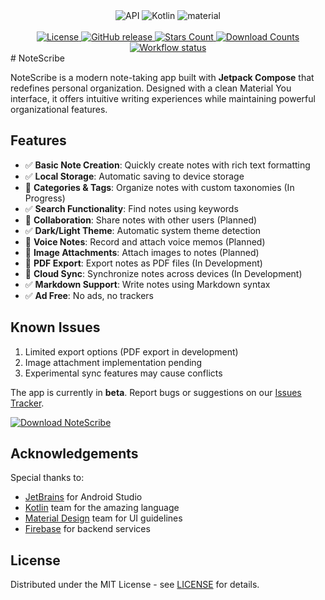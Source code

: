 <div align="center">

<img alt="API" src="https://img.shields.io/badge/Api%2026+-7B4DD2?logo=android&logoColor=white&style=for-the-badge"/>
<img alt="Kotlin" src="https://img.shields.io/badge/Kotlin-8A5ED5?logo=kotlin&logoColor=white&style=for-the-badge"/>
<img alt="material" src="https://custom-icon-badges.demolab.com/badge/material%20you-9D6BEC?style=for-the-badge&logoColor=white&logo=material-you"/>

<br>
<br>

<a href="LICENSE">
    <img src="https://img.shields.io/github/license/ulite-Amr/NoteScribe.svg?color=7B4DD2&style=for-the-badge&logo=gitbook&logoColor=white&labelColor=2A0944" alt="License">
</a>
<a href="https://github.com/ulite-Amr/NoteScribe/releases/latest">
    <img src="https://img.shields.io/github/v/release/ulite-Amr/NoteScribe?color=7B4DD2&style=for-the-badge&logo=pkgsrc&logoColor=white&labelColor=2A0944" alt="GitHub release">
</a>
<a href="https://github.com/ulite-Amr/NoteScribe/stargazers">
    <img src="https://img.shields.io/github/stars/ulite-Amr/NoteScribe.svg?color=7B4DD2&style=for-the-badge&logo=apachespark&logoColor=white&labelColor=2A0944" alt="Stars Count">
</a>
<a href="https://github.com/ulite-Amr/NoteScribe/releases">
    <img src="https://img.shields.io/github/downloads/ulite-Amr/NoteScribe/total.svg?color=7B4DD2&style=for-the-badge&labelColor=2A0944" alt="Download Counts">
</a> 
<a href="https://github.com/ulite-Amr/NoteScribe/actions/workflows/android.yml">
    <img alt="Workflow status" src="https://img.shields.io/github/actions/workflow/status/ulite-Amr/NoteScribe/android.yml?color=2A0944&style=for-the-badge&logo=githubactions&logoColor=white&labelColor=2A0944&label=CI">
</a>

</div>
# NoteScribe

NoteScribe is a modern note-taking app built with **Jetpack Compose** that redefines personal organization. Designed with a clean Material You interface, it offers intuitive writing experiences while maintaining powerful organizational features.

## Features
- ✅ **Basic Note Creation**: Quickly create notes with rich text formatting
- ✅ **Local Storage**: Automatic saving to device storage
- 🚧 **Categories & Tags**: Organize notes with custom taxonomies (In Progress)
- ✅ **Search Functionality**: Find notes using keywords
- 📅 **Collaboration**: Share notes with other users (Planned)
- ✅ **Dark/Light Theme**: Automatic system theme detection
- 📅 **Voice Notes**: Record and attach voice memos (Planned)
- 📅 **Image Attachments**: Attach images to notes (Planned)
- 🚧 **PDF Export**: Export notes as PDF files (In Development)
- 🚧 **Cloud Sync**: Synchronize notes across devices (In Development)
- ✅ **Markdown Support**: Write notes using Markdown syntax
- ✅ **Ad Free**: No ads, no trackers

## Known Issues
1. Limited export options (PDF export in development)
2. Image attachment implementation pending
3. Experimental sync features may cause conflicts

The app is currently in **beta**. Report bugs or suggestions on our [Issues Tracker](https://github.com/ulite-Amr/NoteScribe/issues).

[![Download NoteScribe](https://img.shields.io/badge/Download-NoteScribe-6650A4?style=for-the-badge&logo=android&logoColor=white)](https://github.com/ulite-Amr/NoteScribe/releases/latest)

## Acknowledgements
Special thanks to:
- [JetBrains](https://www.jetbrains.com/) for Android Studio
- [Kotlin](https://kotlinlang.org/) team for the amazing language
- [Material Design](https://m3.material.io/) team for UI guidelines
- [Firebase](https://firebase.google.com/) for backend services

## License
Distributed under the MIT License - see [LICENSE](https://github.com/ulite-Amr/NoteScribe/blob/main/LICENSE) for details.